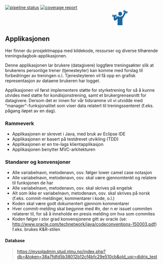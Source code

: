 [![pipeline status](https://gitlab.stud.iie.ntnu.no/tdt4140-2018/37/badges/master/pipeline.svg)](https://gitlab.stud.iie.ntnu.no/tdt4140-2018/37/commits/master)
[![coverage report](https://gitlab.stud.iie.ntnu.no/tdt4140-2018/37/badges/master/coverage.svg)](https://gitlab.stud.iie.ntnu.no/tdt4140-2018/37/commits/master)
&nbsp;&nbsp;&nbsp;&nbsp;&nbsp;&nbsp;&nbsp;&nbsp;&nbsp;&nbsp;&nbsp;&nbsp;&nbsp;&nbsp;&nbsp;&nbsp;&nbsp;&nbsp;&nbsp;
&nbsp;&nbsp;&nbsp;&nbsp;&nbsp;&nbsp;&nbsp;&nbsp;&nbsp;&nbsp;&nbsp;&nbsp;&nbsp;&nbsp;&nbsp;&nbsp;&nbsp;&nbsp;&nbsp;
&nbsp;&nbsp;&nbsp;&nbsp;&nbsp;&nbsp;&nbsp;&nbsp;&nbsp;&nbsp;&nbsp;&nbsp;&nbsp;&nbsp;&nbsp;&nbsp;&nbsp;&nbsp;&nbsp;
&nbsp;&nbsp;&nbsp;&nbsp;&nbsp;&nbsp;&nbsp;&nbsp;&nbsp;&nbsp;&nbsp;&nbsp;&nbsp;&nbsp;&nbsp;&nbsp;&nbsp;&nbsp;&nbsp;
&nbsp;&nbsp;&nbsp;&nbsp;&nbsp;&nbsp;&nbsp;&nbsp;&nbsp;&nbsp;&nbsp;&nbsp;&nbsp;&nbsp;&nbsp;&nbsp;&nbsp;&nbsp;&nbsp;
&nbsp;&nbsp;&nbsp;&nbsp;&nbsp;&nbsp;&nbsp;&nbsp;&nbsp;&nbsp;&nbsp;&nbsp;&nbsp;&nbsp;&nbsp;&nbsp;&nbsp;&nbsp;&nbsp;
&nbsp;&nbsp;&nbsp;&nbsp;&nbsp;&nbsp;&nbsp;&nbsp;&nbsp;&nbsp;&nbsp;&nbsp;&nbsp;&nbsp;&nbsp;&nbsp;&nbsp;&nbsp;&nbsp;
&nbsp;&nbsp;&nbsp;&nbsp;&nbsp;&nbsp;&nbsp;&nbsp;&nbsp;
<img src="/tdt4140-gr1837/app.ui/Images/Div/icon.png" width="50" height="50" />

## Applikasjonen
Her finner du prosjektmappa med kildekode, ressurser og diverse tilhørende treningsdagbok-applikasjonen. 

Denne applikasjonen lar brukere (datagivere) loggføre treningsøkter slik at brukerens personlige trener (tjenesteyter) 
kan komme med forslag til forbedringer av treningen o.l.
Tjenesteyteren vil få opp en grafisk representasjon av dataene brukeren har logget.

Applikasjonen vil først implementere støtte for styrketrening for så å kunne utvides med støtte for kondisjonstrening, samt et brukergrensesnitt for datagivere. 
Dersom det er innen for vår tidsramme vil vi utvidde med "manager"-funksjonalitet som viser data relatert til treningssenteret (f.eks. pågang iløpet av en dag).

### Rammeverk
- Applikasjonen er skrevet i Java, med bruk av Eclipse IDE
- Applikasjonen er basert på testdrevet utvikling (TDD)
- Applikasjonen er en tre-lags klientapplikasjon
- Applikasjonen benytter MVC-arkitekturen

### Standarer og konvensjoner
- Alle variabelnavn, metodenavn, osv. følger lower camel case notasjon
- Alle variabelnavn, metodenavn, osv. skal være gjennomtenkt og relatere til funksjonen de har
- Alle variabelnavn, metodenavn, osv. skal skrives på engelsk
- Alt som ikke er variabelnavn, metodenavn, osv. skal skrives på norsk (f.eks. commit-meldinger, kommentarer i kode, o.l.) 
- Koden skal være godt dokumentert gjennom kommentarer
- Hver commit-melding skal begynne med #n, der n er issuet commiten relaterer til, 
    for så å inneholde en presis melding om hva som commites
- Koden følger i stor grad konvensjonene gitt av oracle (se: http://www.oracle.com/technetwork/java/codeconventions-150003.pdf)
    f.eks. brukes K&R-stilen

#### Database 
> https://mysqladmin.stud.ntnu.no/index.php?db=&token=38a7fdfd5b38012b12cf4bfc29e510cb&old_usr=didris_test


